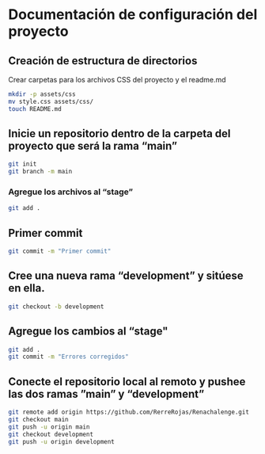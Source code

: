 # Documentación de configuración del proyecto
## Creación de estructura de directorios
Crear carpetas para los archivos CSS del proyecto y el readme.md
```bash
mkdir -p assets/css
mv style.css assets/css/
touch README.md
```
##  Inicie un repositorio dentro de la carpeta del proyecto que será la rama “main”
```bash
git init
git branch -m main
```
### Agregue los archivos al “stage”
```bash
git add .
```
## Primer commit
```bash
git commit -m "Primer commit"
```
##  Cree una nueva rama “development” y sitúese en ella.
```bash
git checkout -b development
```
##  Agregue los cambios al “stage"
```bash
git add .
git commit -m "Errores corregidos"
```

##  Conecte el repositorio local al remoto y  pushee  las dos ramas ”main” y “development”
```bash
git remote add origin https://github.com/RerreRojas/Renachalenge.git
git checkout main
git push -u origin main
git checkout development
git push -u origin development



